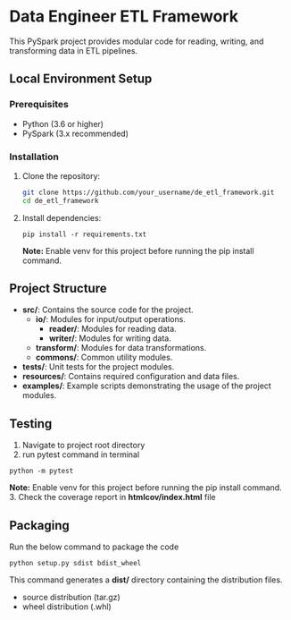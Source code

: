 # Data Engineer ETL Framework

This PySpark project provides modular code for reading, writing, and transforming data in ETL pipelines.

## Local Environment Setup

### Prerequisites

- Python (3.6 or higher)
- PySpark (3.x recommended)

### Installation

1. Clone the repository:

   ```bash
   git clone https://github.com/your_username/de_etl_framework.git
   cd de_etl_framework
   ```
2. Install dependencies:
    ``` 
    pip install -r requirements.txt
    ```
   **Note:** Enable venv for this project before running the pip install command.
## Project Structure

- **src/**: Contains the source code for the project.
  - **io/**: Modules for input/output operations.
    - **reader/**: Modules for reading data.
    - **writer/**: Modules for writing data.
  - **transform/**: Modules for data transformations.
  - **commons/**: Common utility modules.
- **tests/**: Unit tests for the project modules.
- **resources/**: Contains required configuration and data files.
- **examples/**: Example scripts demonstrating the usage of the project modules.

## Testing
1. Navigate to project root directory
2. run pytest command in terminal
``` 
python -m pytest
```
**Note:** Enable venv for this project before running the pip install command.
3. Check the coverage report in **htmlcov/index.html** file

## Packaging

Run the below command to package the code

``` 
python setup.py sdist bdist_wheel
```
This command generates a **dist/** directory containing the distribution files.
- source distribution (tar.gz)
- wheel distribution (.whl)

